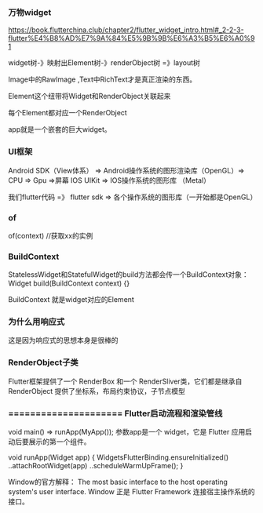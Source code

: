 

### 万物widget
https://book.flutterchina.club/chapter2/flutter_widget_intro.html#_2-2-3-flutter%E4%B8%AD%E7%9A%84%E5%9B%9B%E6%A3%B5%E6%A0%91

widget树-》映射出Element树-》renderObject树 =》layout树

Image中的RawImage ,Text中RichText才是真正渲染的东西。

Element这个纽带将Widget和RenderObject关联起来

每个Element都对应一个RenderObject

app就是一个嵌套的巨大widget。

### UI框架
Android SDK（View体系） =>  Android操作系统的图形渲染库（OpenGL）=> CPU => Gpu =>屏幕
IOS UIKit =>  IOS操作系统的图形库 （Metal） 

我们flutter代码 =》 flutter sdk => 各个操作系统的图形库（一开始都是OpenGL）

### of
of(context) //获取xx的实例  


### BuildContext
StatelessWidget和StatefulWidget的build方法都会传一个BuildContext对象：
Widget build(BuildContext context) {}

BuildContext 就是widget对应的Element

### 为什么用响应式
这是因为响应式的思想本身是很棒的


### RenderObject子类
Flutter框架提供了一个 RenderBox 和一个 RenderSliver类，它们都是继承自 RenderObject
提供了坐标系，布局约束协议，子节点模型


### ===================== Flutter启动流程和渲染管线
void main() => runApp(MyApp());
参数app是一个 widget，它是 Flutter 应用启动后要展示的第一个组件。

void runApp(Widget app) {
WidgetsFlutterBinding.ensureInitialized()
..attachRootWidget(app)
..scheduleWarmUpFrame();
}

Window的官方解释：
The most basic interface to the host operating system's user interface.
Window 正是 Flutter Framework 连接宿主操作系统的接口。























